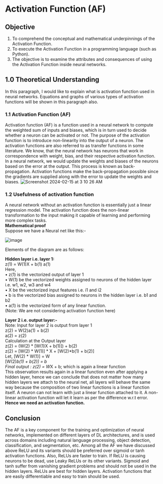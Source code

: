 <h1> Activation Function (AF)</h1>

## Objective
1. To comprehend the conceptual and mathematical underpinnings of the Activation Function.
2. To execute the Activation Function in a programming language (such as Python).
3. The objective is to examine the attributes and consequences of using the Activation     Function inside neural networks.
## 1.0	Theoretical Understanding
In this paragraph, I would like to explain what is activation function used in neural networks. Equations and graphs of various types of activation functions will be shown in this paragraph also.
### 1.1 Activation Function (AF)
Activation function (AF) is a function used in a neural network to compute the weighted sum of inputs and biases, which is in turn used to decide whether a neuron can be activated or not. The purpose of the activation function is to introduce non-linearity into the output of a neuron. The activation functions are also referred to as transfer functions in some literature.
We know, that the neural network has neurons that work in correspondence with weight, bias, and their respective activation function. In a neural network, we would update the weights and biases of the neurons based on the error at the output. This process is known as back-propagation. Activation functions make the back-propagation possible since the gradients are supplied along with the error to update the weights and biases.
![Screenshot 2024-02-15 at 3 10 26 AM](https://github.com/md-abu-shayid/Deep_Learning_Assignment_01/assets/118624581/bba06750-0f8a-47b5-8c81-aaf7b369cb73)
### 1.2 Usefulness of activation function
A neural network without an activation function is essentially just a linear regression model. The activation function does the non-linear transformation to the input making it capable of learning and performing more complex tasks. <br>
<b>Mathematical proof</b><br>
Suppose we have a Neural net like this:-

![image](https://github.com/md-abu-shayid/Deep_Learning_Assignment_01/assets/118624581/91fa5ef2-b0f6-403a-bad5-90c59947bb4e)

Elements of the diagram are as follows:

<b>Hidden layer i.e. layer 1:</b><br>
z(1) = W(1)X + b(1) a(1) <br>
Here, <br>
•	z(1) is the vectorized output of layer 1 <br>
•	W(1) be the vectorized weights assigned to neurons of the hidden layer i.e. w1, w2, w3 and w4 <br>
•	X be the vectorized input features i.e. i1 and i2 <br>
•	b is the vectorized bias assigned to neurons in the hidden layer i.e. b1 and b2 <br>
•	a(1) is the vectorized form of any linear function. <br>
(Note: We are not considering activation function here)

<b>Layer 2 i.e. output layer:- </b><br>
Note: Input for layer 2 is output from layer 1 <br>
z(2) = W(2)a(1) + b(2)  <br>
a(2) = z(2) <br>
Calculation at the Output layer <br>
z(2) = (W(2) * [W(1)X + b(1)]) + b(2) <br>
z(2) = [W(2) * W(1)] * X + [W(2)*b(1) + b(2)] <br>
Let, 
    [W(2) * W(1)] = W <br>
    [W(2)*b(1) + b(2)] = b <br>
Final output : z(2) = W*X + b; which is again a linear function <br>
This observation results again in a linear function even after applying a hidden layer, hence we can conclude that does not matter how many hidden layers we attach to the neural net, all layers will behave the same way because the composition of two linear functions is a linear function itself. A neuron can not learn with just a linear function attached to it. A non-linear activation function will let it learn as per the difference w.r.t error. <b> Hence we need an activation function. </b>
## Conclusion
The AF is a key component for the training and optimization of neural networks, implemented on different layers of DL architectures, and is used across domains including natural language processing, object detection, classification, and segmentation, etc.
Among all the AF we have discussed above ReLU and its variants should be preferred over sigmoid or tanh activation functions. Also, ReLUs are faster to train. If ReLU is causing neurons to be dead, use Leaky ReLUs or its other variants. Sigmoid and tanh suffer from vanishing gradient problems and should not be used in the hidden layers. ReLUs are best for hidden layers. Activation functions that are easily differentiable and easy to train should be used.

